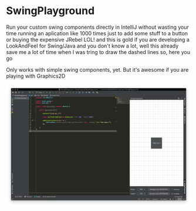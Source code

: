 # SwingPlayground

Run your custom swing components directly in IntelliJ without wasting your time running an aplication like 1000 times just 
to add some stuff to a button or buying the expensive JRebel LOL! and this is gold if you are developing a LookAndFeel for Swing/Java and you don't know a lot, well this already save me a lot of time when I was tring to draw the dashed lines so, here you go

Only works with simple swing components, yet. But it's awesome if you are playing with Graphics2D

![alt text](https://github.com/d0tplist/SwingPlayground/blob/master/screenshot.png)

